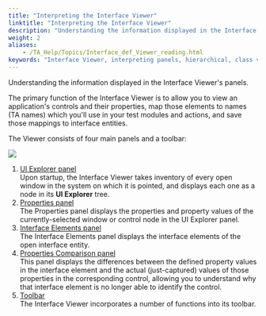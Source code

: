 ```yaml
--- 
title: "Interpreting the Interface Viewer"
linktitle: "Interpreting the Interface Viewer"
description: "Understanding the information displayed in the Interface Viewer's panels."
weight: 2
aliases: 
    - /TA_Help/Topics/Interface_def_Viewer_reading.html
keywords: "Interface Viewer, interpreting panels, hierarchical, class views, hierarchical view, class view, viewer, tools, toolbars, menu bars, panels, interface elements, properties, UI explorer, UIA controls, loading, UI Automation controls, display, show, enable, load"
---
```


Understanding the information displayed in the Interface Viewer's panels.

The primary function of the Interface Viewer is to allow you to view an application's controls and their properties, map those elements to names \(TA names\) which you'll use in your test modules and actions, and save those mappings to interface entities.

The Viewer consists of four main panels and a toolbar:

![](/images/TA_Tutorials/Images/dlg.Interface_Viewer_UIA.png)

1.  [UI Explorer panel](/user-guide/interface-definitions/the-interface-viewer/interpreting-the-interface-viewer/ui-explorer-panel)  
Upon startup, the Interface Viewer takes inventory of every open window in the system on which it is pointed, and displays each one as a node in its **UI Explorer** tree.
2.  [Properties panel](/user-guide/interface-definitions/the-interface-viewer/interpreting-the-interface-viewer/properties-panel)  
The Properties panel displays the properties and property values of the currently-selected window or control node in the UI Explorer panel.
3.  [Interface Elements panel](/user-guide/interface-definitions/the-interface-viewer/interpreting-the-interface-viewer/interface-elements-panel)  
The Interface Elements panel displays the interface elements of the open interface entity.
4.  [Properties Comparison panel](/user-guide/interface-definitions/the-interface-viewer/interpreting-the-interface-viewer/properties-comparison-panel)  
This panel displays the differences between the defined property values in the interface element and the actual \(just-captured\) values of those properties in the corresponding control, allowing you to understand why that interface element is no longer able to identify the control.
5.  [Toolbar](/user-guide/interface-definitions/the-interface-viewer/interpreting-the-interface-viewer/toolbar)  
The Interface Viewer incorporates a number of functions into its toolbar.




